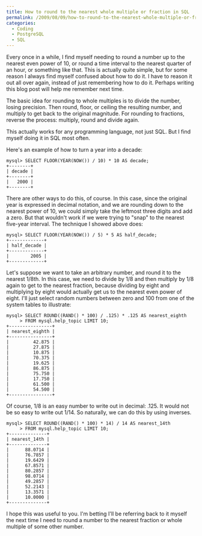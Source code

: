 ```yaml
---
title: How to round to the nearest whole multiple or fraction in SQL
permalink: /2009/08/09/how-to-round-to-the-nearest-whole-multiple-or-fraction-in-sql/
categories:
  - Coding
  - PostgreSQL
  - SQL
---
```

Every once in a while, I find myself needing to round a number up to the nearest even power of 10, or round a time interval to the nearest quarter of an hour, or something like that. This is actually quite simple, but for some reason I always find myself confused about how to do it. I have to reason it out all over again, instead of just remembering how to do it. Perhaps writing this blog post will help me remember next time.

The basic idea for rounding to whole multiples is to divide the number, losing precision. Then round, floor, or ceiling the resulting number, and multiply to get back to the original magnitude. For rounding to fractions, reverse the process: multiply, round and divide again.

This actually works for any programming language, not just SQL. But I find myself doing it in SQL most often.

Here's an example of how to turn a year into a decade:

    mysql> SELECT FLOOR(YEAR(NOW()) / 10) * 10 AS decade;
    +--------+
    | decade |
    +--------+
    |   2000 | 
    +--------+

There are other ways to do this, of course. In this case, since the original year is expressed in decimal notation, and we are rounding down to the nearest power of 10, we could simply take the leftmost three digits and add a zero. But that wouldn't work if we were trying to "snap" to the nearest five-year interval. The technique I showed above does:

    mysql> SELECT FLOOR(YEAR(NOW()) / 5) * 5 AS half_decade;
    +-------------+
    | half_decade |
    +-------------+
    |        2005 | 
    +-------------+

Let's suppose we want to take an arbitrary number, and round it to the nearest 1/8th. In this case, we need to divide by 1/8 and then multiply by 1/8 again to get to the nearest fraction, because dividing by eight and multiplying by eight would actually get us to the nearest even power of eight. I'll just select random numbers between zero and 100 from one of the system tables to illustrate:

    mysql> SELECT ROUND((RAND() * 100) / .125) * .125 AS nearest_eighth
         > FROM mysql.help_topic LIMIT 10;
    +----------------+
    | nearest_eighth |
    +----------------+
    |         42.875 | 
    |         27.875 | 
    |         10.875 | 
    |         70.375 | 
    |         19.625 | 
    |         86.875 | 
    |         75.750 | 
    |         17.750 | 
    |         61.500 | 
    |         54.500 | 
    +----------------+

Of course, 1/8 is an easy number to write out in decimal: .125. It would not be so easy to write out 1/14. So naturally, we can do this by using inverses.

    mysql> SELECT ROUND((RAND() * 100) * 14) / 14 AS nearest_14th
         > FROM mysql.help_topic LIMIT 10;
    +--------------+
    | nearest_14th |
    +--------------+
    |      88.0714 | 
    |      76.7857 | 
    |      19.6429 | 
    |      67.8571 | 
    |      80.2857 | 
    |      98.0714 | 
    |      49.2857 | 
    |      52.2143 | 
    |      13.3571 | 
    |      10.0000 | 
    +--------------+

I hope this was useful to you. I'm betting I'll be referring back to it myself the next time I need to round a number to the nearest fraction or whole multiple of some other number.
